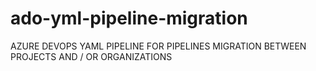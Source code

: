 # ado-yml-pipeline-migration
AZURE DEVOPS YAML PIPELINE FOR PIPELINES MIGRATION BETWEEN PROJECTS AND / OR ORGANIZATIONS
